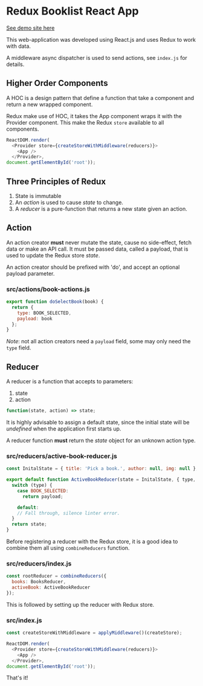 # Redux Booklist React App

[See demo site here](https://rajinder-yadav.github.io/react-redux-booklist/)

This web-application was developed using React.js and uses Redux to work with data.

A middleware async dispatcher is used to send actions, see `index.js` for details.

## Higher Order Components

A HOC is a design pattern that define a function that take a component and return a new wrapped component.

Redux make use of HOC, it takes the App component wraps it with the Provider component. This make the Redux `store` available to all components.

```js
ReactDOM.render(
  <Provider store={createStoreWithMiddleware(reducers)}>
    <App />
  </Provider>,
document.getElementById('root'));
```

## Three Principles of Redux

1. State is immutable
1. An _action_ is used to cause _state_ to change.
1. A _reducer_ is a pure-function that returns a new state given an action.

## Action

An action creator **must** never mutate the state, cause no side-effect, fetch data or make an API call. It must be passed data, called a payload, that is used to update the Redux store _state_.

An action creator should be prefixed with 'do', and accept an optional payload parameter.

### src/actions/book-actions.js

```js
export function doSelectBook(book) {
  return {
    type: BOOK_SELECTED,
    payload: book
  };
}
```

_Note_: not all action creators need a `payload` field, some may only need the `type` field.

## Reducer

A reducer is a function that accepts to parameters:

1. state
1. action

```js
function(state, action) => state;
```

It is highly advisable to assign a default state, since the initial state will be _undefined_ when the application first starts up.

A reducer function **must** return the _state_ object for an unknown action type.

### src/reducers/active-book-reducer.js

```js
const InitalState = { title: 'Pick a book.', author: null, img: null };

export default function ActiveBookReducer(state = InitalState, { type, payload }) {
  switch (type) {
    case BOOK_SELECTED:
      return payload;

    default:
    // Fall through, silence linter error.
  }
  return state;
}
```

Before registering a reducer with the Redux store, it is a good idea to combine them all using `combineReducers` function.

### src/reducers/index.js

```js
const rootReducer = combineReducers({
  books: BooksReducer,
  activeBook: ActiveBookReducer
});
```

This is followed by setting up the reducer with Redux store.

### src/index.js

```js
const createStoreWithMiddleware = applyMiddleware()(createStore);

ReactDOM.render(
  <Provider store={createStoreWithMiddleware(reducers)}>
    <App />
  </Provider>,
document.getElementById('root'));
```

That's it!
